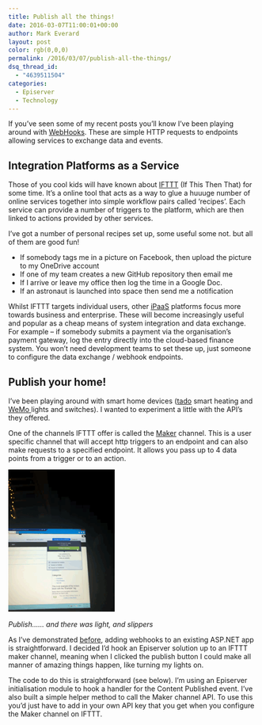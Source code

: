 ```yaml
---
title: Publish all the things!
date: 2016-03-07T11:00:01+00:00
author: Mark Everard
layout: post
color: rgb(0,0,0)
permalink: /2016/03/07/publish-all-the-things/
dsq_thread_id:
  - "4639511504"
categories:
  - Episerver
  - Technology
---
```

If you’ve seen some of my recent posts you’ll know I’ve been playing around with <a href="http://www.markeverard.com/2015/11/11/using-webhooks-in-an-episerver-solution/" target="_blank">WebHooks</a>. These are simple HTTP requests to endpoints allowing services to exchange data and events.

## Integration Platforms as a Service
Those of you cool kids will have known about <a href="http://ifttt.com/" target="_blank">IFTTT</a> (If This Then That) for some time. It’s a online tool that acts as a way to glue a huuuge number of online services together into simple workflow pairs called ‘recipes’. Each service can provide a number of triggers to the platform, which are then linked to actions provided by other services.

I’ve got a number of personal recipes set up, some useful some not. but all of them are good fun!

* If somebody tags me in a picture on Facebook, then upload the picture to my OneDrive account
* If one of my team creates a new GitHub repository then email me
* If I arrive or leave my office then log the time in a Google Doc.
* If an astronaut is launched into space then send me a notification

Whilst IFTTT targets individual users, other <a href="http://www.gartner.com/it-glossary/information-platform-as-a-service-ipaas" target="_blank">iPaaS</a> platforms focus more towards business and enterprise. These will become increasingly useful and popular as a cheap means of system integration and data exchange. For example – if somebody submits a payment via the organisation’s payment gateway, log the entry directly into the cloud-based finance system. You won’t need development teams to set these up, just someone to configure the data exchange / webhook endpoints.

## Publish your home!
I’ve been playing around with smart home devices (<a href="https://www.tado.com" target="_blank">tado</a> smart heating and <a href="http://www.wemo.com/" target="_blank">WeMo </a>lights and switches). I wanted to experiment a little with the API’s they offered.

One of the channels IFTTT offer is called the <a href="https://ifttt.com/maker" target="_blank">Maker</a> channel. This is a user specific channel that will accept http triggers to an endpoint and can also make requests to a specified endpoint. It allows you pass up to 4 data points from a trigger or to an action.

![Publish…… and there was light, and slippers](/assets/uploads/2016/03/publish-lights-on.gif)
  
*Publish…… and there was light, and slippers*

As I’ve demonstrated <a href="http://www.markeverard.com/2015/11/11/using-webhooks-in-an-episerver-solution/" target="_blank">before</a>, adding webhooks to an existing ASP.NET app is straightforward. I decided I’d hook an Episerver solution up to an IFTTT maker channel, meaning when I clicked the publish button I could make all manner of amazing things happen, like turning my lights on.

The code to do this is straightforward (see below). I’m using an Episerver initialisation module to hook a handler for the Content Published event. I’ve also built a simple helper method to call the Maker channel API. To use this you’d just have to add in your own API key that you get when you configure the Maker channel on IFTTT.